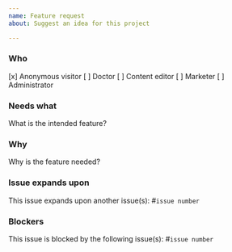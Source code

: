 ```yaml
---
name: Feature request
about: Suggest an idea for this project

---
```


### Who

[x] Anonymous visitor
[ ] Doctor
[ ] Content editor
[ ] Marketer
[ ] Administrator

### Needs what

What is the intended feature?

### Why

Why is the feature needed?

### Issue expands upon

This issue expands upon another issue(s): #`issue number`

### Blockers

This issue is blocked by the following issue(s): #`issue number`
